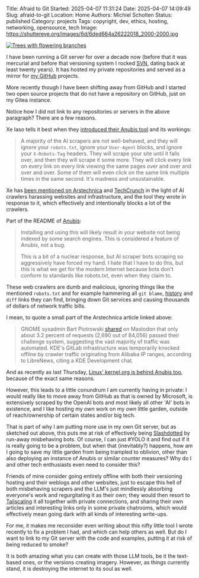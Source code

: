 Title: Afraid to Git
Started: 2025-04-07 11:31:24
Date: 2025-04-07 14:09:49
Slug: afraid-to-git
Location: Home
Authors: Michiel Scholten
Status: published
Category: projects
Tags: copyright, dev, ethics, hosting, networking, opensource, tech
Image: https://shuttereye.org/images/6d/6ded664a26222018_2000-2000.jpg

[![Trees with flowering branches](https://shuttereye.org/images/6d/6ded664a26222018_2000-2000.jpg)](https://shuttereye.org/photolog/PXL_20250407_064910075.jpg/view/)

I have been running a Git server for over a decade now (before that it was mercurial and before that versioning system I rocked [SVN](https://en.wikipedia.org/wiki/Apache_Subversion), dating back at least twenty years). It has hosted my private repositories and served as a mirror for [my GitHub](https://github.com/aquatix/) projects.

More recently though I have been shifting away from GitHub and I started two open source projects that do not have a repository on GitHub, just on my Gitea instance.

Notice how I did not link to any repositories or servers in the above paragraph? There are a few reasons.

Xe Iaso tells it best when they [introduced their Anubis tool](https://xeiaso.net/blog/2025/anubis/) and its workings:

> A majority of the AI scrapers are not well-behaved, and they will ignore your `robots.txt`, ignore your `User-Agent` blocks, and ignore your `X-Robots-Tag` headers. They will scrape your site until it falls over, and then they will scrape it some more. They will click every link on every link on every link viewing the same pages over and over and over and over. Some of them will even click on the same link multiple times in the same second. It's madness and unsustainable.

Xe has [been mentioned on Arstechnica](https://arstechnica.com/ai/2025/03/devs-say-ai-crawlers-dominate-traffic-forcing-blocks-on-entire-countries/) and [TechCrunch](https://techcrunch.com/2025/03/27/open-source-devs-are-fighting-ai-crawlers-with-cleverness-and-vengeance/) in the light of AI crawlers harassing websites and infrastructure, and the tool they wrote in response to it, which effectively and intentionally blocks a lot of the crawlers.

Part of the README of [Anubis](https://github.com/TecharoHQ/anubis):

> Installing and using this will likely result in your website not being indexed by some search engines. This is considered a feature of Anubis, not a bug.
>
> This is a bit of a nuclear response, but AI scraper bots scraping so aggressively have forced my hand. I hate that I have to do this, but this is what we get for the modern Internet because bots don't conform to standards like robots.txt, even when they claim to.

These web crawlers are dumb and malicious, ignoring things like the mentioned `robots.txt` and for example hammering all `git blame`, [history](https://drewdevault.com/2025/03/17/2025-03-17-Stop-externalizing-your-costs-on-me.html) and `diff` links they can find, bringing down Git services and causing thousands of dollars of network traffic bills.

I mean, to quote a small part of the Arstechnica article linked above:

> GNOME sysadmin Bart Piotrowski [shared](https://social.treehouse.systems/@barthalion/114190930216801561) on Mastodon that only about 3.2 percent of requests (2,690 out of 84,056) passed their challenge system, suggesting the vast majority of traffic was automated. KDE's GitLab infrastructure was temporarily knocked offline by crawler traffic originating from Alibaba IP ranges, according to LibreNews, citing a KDE Development chat.

And as recently as last Thursday, [Linux' kernel.org is behind Anubis too](https://mastodon.social/@cadey@pony.social/114275376056593763), because of the exact same reasons.

However, this leads to a little conundrum I am currently having in private: I would really like to move away from GitHub as that is owned by Microsoft, is extensively scraped by the OpenAI bots and most likely all other 'AI' bots in existence, and I like hosting my *own* work on my *own* little garden, outside of reach/ownership of certain states and/or big tech.

That is part of why I am putting more use in my own Git server, but as sketched out above, this puts me at risk of effectively being [Slashdotted](https://en.wikipedia.org/wiki/Slashdot_effect) by run-away misbehaving bots. Of course, I can just #YOLO it and find out if it is really going to be a problem, but when that (inevitably?) happens, how am I going to save my little garden from being trampled to oblivion, other than also deploying an instance of Anubis or similar counter measures? Why do I and other tech enthusiasts even need to consider this?

Friends of mine consider going entirely offline with both their versioning hosting and their weblogs and other websites, just to escape this hell of both misbehaving scrapers and the LLM's just mindlessly absorbing everyone's work and regurgitating it as their own; they would then resort to [Tailscaling](https://tailscale.com/) it all together with private connections, and sharing their own articles and interesting links only in some private chatrooms, which would effectively mean going dark with all kinds of interesting write-ups.

For me, it makes me reconsider even writing about this nifty little tool I wrote recently to fix a problem I had, and which can help others as well. But do I want to link to my Git server with the code and examples, putting it at risk of being reduced to smoke?

It is both amazing what you can create with those LLM tools, be it the text-based ones, or the versions creating imagery. However, as things currently stand, it is destroying the internet to its soul as well.


<!-- -- Cheat-sheet ------

[books page]({filename}../pages/books.md)
[hello post]({filename}../posts/hello.md)
[![Linked image](https://dammit.nl/images/content/example.png)](https://dammit.nl/images/content/example.png)
[![Linked gallery image](https://shuttereye.org/images/70/707272f27b6b7a68_2000-2000.jpg)](https://shuttereye.org/gallery/subgallery/IMG_example.jpg/view/)
-->
